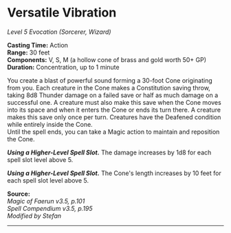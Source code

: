 # Versatile Vibration  
*Level 5 Evocation (Sorcerer, Wizard)*

**Casting Time:** Action  
**Range:** 30 feet  
**Components:** V, S, M (a hollow cone of brass and gold worth 50+ GP)  
**Duration:** Concentration, up to 1 minute

You create a blast of powerful sound forming a 30-foot Cone originating from you. Each creature in the Cone makes a Constitution saving throw, taking 8d8 Thunder damage on a failed save or half as much damage on a successful one. A creature must also make this save when the Cone moves into its space and when it enters the Cone or ends its turn there. A creature makes this save only once per turn. Creatures have the Deafened condition while entirely inside the Cone.  
Until the spell ends, you can take a Magic action to maintain and reposition the Cone.

***Using a Higher-Level Spell Slot.*** The damage increases by 1d8 for each spell slot level above 5.

***Using a Higher-Level Spell Slot.*** The Cone's length increases by 10 feet for each spell slot level above 5.

**Source:**  
*Magic of Faerun v3.5, p.101*  
*Spell Compendium v3.5, p.195*  
*Modified by Stefan*  


---